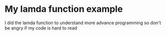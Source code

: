# My lamda function example

I did the lamda function to understand more advance programming
so don't be angry if my code is hard to read